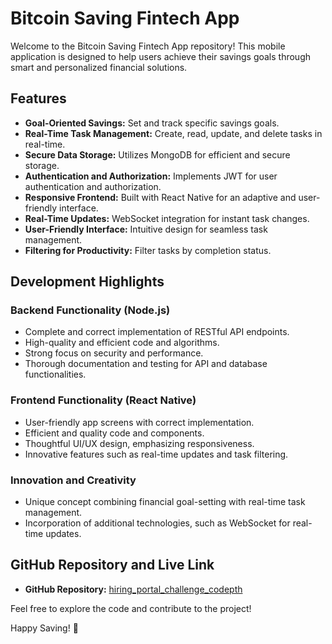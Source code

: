 # Bitcoin Saving Fintech App

Welcome to the Bitcoin Saving Fintech App repository! This mobile application is designed to help users achieve their savings goals through smart and personalized financial solutions.

## Features

- **Goal-Oriented Savings:** Set and track specific savings goals.
- **Real-Time Task Management:** Create, read, update, and delete tasks in real-time.
- **Secure Data Storage:** Utilizes MongoDB for efficient and secure storage.
- **Authentication and Authorization:** Implements JWT for user authentication and authorization.
- **Responsive Frontend:** Built with React Native for an adaptive and user-friendly interface.
- **Real-Time Updates:** WebSocket integration for instant task changes.
- **User-Friendly Interface:** Intuitive design for seamless task management.
- **Filtering for Productivity:** Filter tasks by completion status.

## Development Highlights

### Backend Functionality (Node.js)

- Complete and correct implementation of RESTful API endpoints.
- High-quality and efficient code and algorithms.
- Strong focus on security and performance.
- Thorough documentation and testing for API and database functionalities.

### Frontend Functionality (React Native)

- User-friendly app screens with correct implementation.
- Efficient and quality code and components.
- Thoughtful UI/UX design, emphasizing responsiveness.
- Innovative features such as real-time updates and task filtering.

### Innovation and Creativity

- Unique concept combining financial goal-setting with real-time task management.
- Incorporation of additional technologies, such as WebSocket for real-time updates.

## GitHub Repository and Live Link

- **GitHub Repository:** [hiring_portal_challenge_codepth](https://github.com/Rohit1263902/hiring_portal_challenge_codepth./tree/main)



Feel free to explore the code and contribute to the project!

Happy Saving! 🚀
